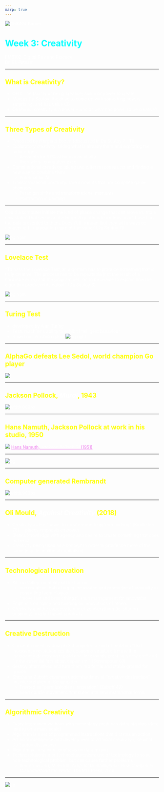 ```yaml
---
marp: true
---
```



<style>
section {
  background: #1a0000;
}

* {
    color: white;
}

h1 {
    color: cyan;
}

h2 {
    color: yellow;
}
a {
    color: violet;
}
</style>

![DM6104 Banner](../images/FM6102Banner2.jpg)

# Week 3: Creativity

FM6102: Digital Play and Practice  
Dr. EL Putnam

---

## What is Creativity?

- OED: The faculty of being creative; ability or power to create.
- Marcus Du Sautoy: the drive to come up with something new, is surprising, and has value (3)
- Oli Mould: creativity is a power – who or what has power to be creative?

---

## Three Types of Creativity

- Proposed by Margaret Boden (discussed in Du Sautoy 7 - 11)
- Exploratory creativity: taking what is already there and exploring the outer edges
    - Accounts for 97% of human creativity
    - Area where computers excel
- Combinational creativity: taking two different constructs and finding a new way to combine them
    - Potential for AI
- Transformational creativity: rare moments that are complete game changers
    - Paradigm shifts and transformational moments
    - Abstraction in painting

<!-- Bach as example of exploratory creativity in Baroque music, pushing boundaries and entering new era music 

Abstraction in painting as a kind of creative game changer: from representation to form


-->

---

Could a computer initiate the kind of phase change that can move us into a new state? That seems a challenge. Algorithms learn how to act based on the data presented to them. Doesn’t this mean that they will always be condemned to producing more of the same? (Du Sautoy 11)

![bg right](https://techonomy.com/wp-content/uploads/2016/05/puppyslugs-768x576.jpg)

---

## Lovelace Test

"To pass the Lovelace Test, an algorithm has to produce something that is truly creative. The process has to be repeatable (not the result of a hardware error) and the programmer has to be unable to explain how the algorithm produced its output" (Du Sautoy 6)

![bg right](../images/Lovelace-portrait.jpg)

<!-- Ada Lovelace: created first algorithm for Charles Babbage’s analytical engine; often referred to as first computer programmer

Daughter of Lord Byron (poet)

Understood that you can’t get more than you put into a machine, but as Du Sautoy points out, thought about possibility of other applications for Analytical Engine could do more than work on numbers – sill relies on coder not machine

Sautoy proposes Lovelace text: To pass the Lovelace Test, an algorithm has to produce something that is truly creative. The process has to be repeatable (not the result of a hardware error) and the programmer has to be unable to explain how the algorithm produced its output. We are challenging the machines to come up with things that are new, surprising, and of value.

For a machine to be deemed truly creative, its contribution has to be more than an expression of the creativity of its coder or the person who built its data set.

 -->

---

## Turing Test

- developed by Alan Turing
- Tests machine's ability to exhibit intelligent behaviour
- Based on imititation game
![bg right](https://upload.wikimedia.org/wikipedia/commons/thumb/5/55/Turing_test_diagram.png/440px-Turing_test_diagram.png)

<!-- Player A is a man, player B is a woman and player C (who plays the role of the interrogator) is of either sex. In the imitation game, player C is unable to see either player A or player B, and can communicate with them only through written notes. By asking questions of player A and player B, player C tries to determine which of the two is the man and which is the woman. Player A's role is to trick the interrogator into making the wrong decision, while player B attempts to assist the interrogator in making the right one. -->
---

## AlphaGo defeats Lee Sedol, world champion Go player

![](../images/AlphaGo-LeeSedol.png)

<!-- In 2016, World champion Go play, Lee Sedol lost to AlphaGo, Google’s artificial intelligence program (neural network algorithms) – trained over time using reinforcement learning / training algorithms like teaching children, as opposed to top down programming where you just provide instructions

(ch. 3) The computer played a move a human would not even consider – capable of playing more games and recalling moves learned more efficiently, think/strategise in game longer term than human players: broke convention and defied orthodoxy as it was not contained to human “creativity code”
 -->

---

## Jackson Pollock, *Mural*, 1943

![width:900px](https://www.artnews.com/wp-content/uploads/2020/05/6323912l-1.jpg)

<!-- Tendency to treat Pollock’s paintings as insignificant, but not an easy process to emulate; not just flicks of paint but fractals
DuSautoy tried to replicate with a chaotic pendulum – replicate technique out lacked the structure. 

“This seems to be a fundamental limitation of many of the codes attempting to make art. They can capture detail at a local level but they lack the ability to piece these bits together into a canvas that is satisfying on a larger scale” (117) -->

---

## Hans Namuth, Jackson Pollock at work in his studio, 1950
![](../images/Namuth_PollockPaintingSeries.jpg)
[Hans Namuth, *Jackson Pollock 51* (1951)
](https://youtu.be/atu4uVT7bV8?t=319)

---

![bg ](../images/Namuth_PollockPainting.jpg)

---

## Computer generated Rembrandt

![width:900px](../images\AI_Rembrandt.jpg)

<!-- A Rembrandt created by a 3D printer based on 346 paintings
Caused disgust in some people, including British art critic Jonathan Jones
DuSautoy asks: “The artist’s process is often a black box. Algorithms have given us new tools to dig around inside the box and to find new traces
of patterns. If we can replicate through code what an artist has done, then that code reveals something about the process of creation” (122)

Treating creativity as competitive game to “spur computers into new and more interesting artistic territory” (124) – Ahmed Elgammal make creativity a competitive game at the algorithmic level to mimic competative dialogue between generator and discrimatator (desire to create and the inner critic)
 -->

---

## Oli Mould, *Against Creativity* (2018)

- Creativity as the "power to create something from nothing" (Kindle loc 76) -- places emphasis on power
- Blends knowledge with agency and desire to create something that does not exist
- Creativity being used as a concept in order to proliferate more of the same (esp. in neoliberal capitalism)

---

## Technological Innovation 

- Silicon Valley: mentality of the hacker
    - current global hub of digital innovation and promotion of creativity in computing technologies
    - “move fast and break things”: shun management for innovation
- Emphasis on agility and building on innovations of others
- Creativity and the capacity to monetize everything (ie. sharing economy): market based creativity

---

## Creative Destruction

- Concept coined by  Joseph Schumpeter: a kind of mutation “that incessantly revolutionizes the economic structure from within, incessantly destroying the old one, incessantly creating a new one” and “is the essential fact about capitalism.” (Schumpeter 83)
- destroy alternatives and turn them into fertile and stable ground for growth
- Shoshana Zuboff: common understandings of "creative destruction" misinterpretation of Schumpeter
    - Treated as "permissionless innovation" (Zuboff 49)
    - need double movement: translated into new institutional forms

<!-- Although Schumpeter regarded capitalism as an “evolutionary” process, he also considered that relatively few of its continuous innovations actually rise to the level of evolutionary significance. These rare events are what he called “mutations.” These are enduring, sustainable, qualitative shifts in the logic, understanding, and practice of capitalist accumulation, not random, temporary, or opportunistic reactions to circumstances. Schumpeter insisted that this evolutionary mechanism is triggered by new consumer needs, and alignment with those needs is the discipline that drives sustainable mutation: “The capitalist process, not by coincidence but by virtue of its mechanism, progressively raises the standard of life of the masses.”

Zuboff, Shoshana. The Age of Surveillance Capitalism (p. 51). PublicAffairs. Kindle Edition.  -->

---

## Algorithmic Creativity

- Every interaction we have with technology produces data: big data (data mining on a mass scale)
- Algorithm is a set of programmed instructions that dictates an action
- Artificial intelligence and development of artificial creativity (like what Du Sautoy discusses)
- Algorithmic creativity: emphasis on data mining
- Technosolutionism or technochauvenism: use of technology to solve non-technological problem, but can cause further problems
    - See Broussard, Meredith. *Artificial Unintelligence: How Computers Misunderstand the World.* The MIT Press, 2018.

<!-- the way to work in the twenty-first century is to shun management’s control because it denies agility, speed and creativity. Seeking out, investing in, then taking over young, energetic, bright and innovative new people and firms mirrored this hacker ethos.

Oli Mould. Against Creativity (Kindle Locations 1435-1436). Verso. 

Emphasis on competitive markets

pervades how creativity is thought of in relation to technology; the more technology individualizes us and creates a social world geared toward the monetization of everything, the more money there is to be made. Any social utility of this creative technology is snuffed out in favour of how it can be implemented to feed capitalism’s growth.

Oli Mould. Against Creativity (Kindle Locations 1458-1460). Verso. 

From tech to how we experience the everyday: tech informs our engagement with the world; we are behaving in ways informed by this mentality

Mould more wary of implications while DuSautoy celebrates: “Machine learning algorithms hence forge a path for us through the amorphous soup of virtual information, all the while narrowing our field of vision.”

Oli Mould. Against Creativity (Kindle Locations 1571-1572). Verso. 

Critical of sharing economy

 -->

---

![bg](../images/DeepDream1.jpg)

<!-- Computer vision: when computers see, identify, and process images in same ways humans do

DeepDream is a computer vision program created by Google engineer Alexander Mordvintsev which uses a convolutional neural network to find and enhance patterns in images via algorithmic pareidolia, thus creating a dream-like hallucinogenic appearance in the deliberately over-processed images.

DuSautoy: Art enables seeing into how another mind works – art made by AI could enable use to understand hidden nature of computer code (134-5)

While for DuSautoy,creativity is the black box, for Mould Machine learning are the black boxes (training data and how they function are corporate secrets)

Algorithms reaffirm, rather than enable new ways of organizing society – focus on indivudal rather than collective -->

